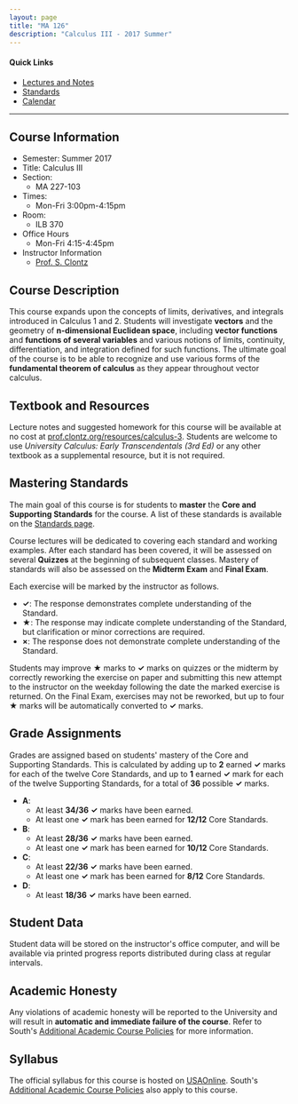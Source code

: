 ```yaml
---
layout: page
title: "MA 126"
description: "Calculus III - 2017 Summer"
---
```


#### Quick Links

- [Lectures and Notes][text]
- [Standards][standards]
- [Calendar][calendar]

---

## Course Information

* Semester: Summer 2017
* Title: Calculus III
* Section:
    * MA 227-103
* Times:
    * Mon-Fri 3:00pm-4:15pm
* Room:
    * ILB 370
* Office Hours
    * Mon-Fri 4:15-4:45pm
* Instructor Information
    * [Prof. S. Clontz][about]


## Course Description

This course expands upon the concepts of limits, derivatives, and integrals
introduced in Calculus 1 and 2.
Students will investigate **vectors** and the geometry of
**n-dimensional Euclidean space**, including
**vector functions** and **functions of several variables** and various
notions of limits, continuity, differentiation, and integration defined
for such functions.
The ultimate goal of the course is
to be able to recognize and use various forms of the
**fundamental theorem of calculus** as they appear throughout vector
calculus.


## Textbook and Resources

Lecture notes and suggested homework
for this course will be available at no cost at
[prof.clontz.org/resources/calculus-3][text]. Students are welcome to use
*University Calculus: Early Transcendentals (3rd Ed)* or any other textbook
as a supplemental resource, but it is not required.


## Mastering Standards

The main goal of this course is for students to **master** the
**Core and Supporting Standards** for the course.
A list of these standards is available on the
[Standards page][standards].

Course lectures will be dedicated to covering each standard and working
examples. After each standard has been covered, it will be assessed on
several **Quizzes** at the beginning of subsequent classes.
Mastery of standards will also be assessed on the **Midterm Exam**
and **Final Exam**.

Each exercise will be marked by the instructor as follows.

* **✓**: The response demonstrates complete understanding of the Standard.
* **★**: The response may indicate complete understanding of the Standard,
  but clarification or minor corrections are required.
* **×**: The response does not demonstrate complete understanding of the
  Standard.

Students may improve **★** marks to **✓** marks on quizzes or the midterm
by correctly reworking the exercise on paper and submitting this new attempt
to the instructor on the weekday following the date the marked
exercise is returned. On the Final Exam, exercises may not be reworked, but
up to four **★** marks will be automatically converted to **✓** marks.




## Grade Assignments

Grades are assigned based on students' mastery of the Core and Supporting
Standards. This is calculated by adding up to **2** earned **✓** marks for each
of the twelve Core Standards,
and up to **1** earned **✓** mark for each of the twelve
Supporting Standards, for a total of **36** possible **✓** marks.

* **A**:
    * At least **34/36** **✓** marks have been earned.
    * At least one **✓** mark has been earned for **12/12** Core Standards.
* **B**:
    * At least **28/36** **✓** marks have been earned.
    * At least one **✓** mark has been earned for **10/12** Core Standards.
* **C**:
    * At least **22/36** **✓** marks have been earned.
    * At least one **✓** mark has been earned for **8/12** Core Standards.
* **D**:
    * At least **18/36** **✓** marks have been earned.





## Student Data

Student data will be stored on the instructor's office computer, and will
be available via printed progress reports distributed during class at
regular intervals.


## Academic Honesty

Any violations of academic honesty will be reported to the University
and will result in **automatic and immediate failure of the course**. Refer to
South's [Additional Academic Course Policies][usacoursepolicies] for
more information.


## Syllabus

The official syllabus for this course is hosted on [USAOnline][usaonline].
South's
[Additional Academic Course Policies][usacoursepolicies] also apply to this
course.



[text]: /resources/calculus3/

[calendar]: calendar/

[standards]: standards/

[about]: /about/

[usacoursepolicies]: https://www.southalabama.edu/departments/academicaffairs/resources/policies/additionalacademiccoursepolicies.pdf



[usaonline]: #
